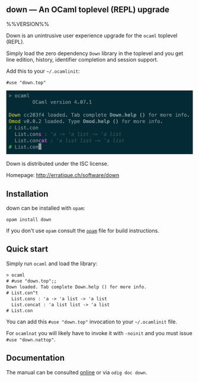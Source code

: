 down — An OCaml toplevel (REPL) upgrade
-------------------------------------------------------------------------------
%%VERSION%%

Down is an unintrusive user experience upgrade for the `ocaml`
toplevel (REPL). 

Simply load the zero dependency `Down` library in the toplevel and you
get line edition, history, identifier completion and session support.

Add this to your `~/.ocamlinit`:

    #use "down.top"

![tty](doc/tty.png)

Down is distributed under the ISC license.

Homepage: http://erratique.ch/software/down

## Installation

down can be installed with `opam`:

    opam install down

If you don't use `opam` consult the [`opam`](opam) file for build
instructions.

## Quick start 

Simply run `ocaml` and load the library:

```
> ocaml
# #use "down.top";;
Down loaded. Tab complete Down.help () for more info.
# List.con^t
  List.cons : 'a -> 'a list -> 'a list
  List.concat : 'a list list -> 'a list
# List.con
```

You can add this `#use "down.top"` invocation to your `~/.ocamlinit` file.

For `ocamlnat` you will likely have to invoke it with `-noinit` and you
must issue `#use "down.nattop"`.


## Documentation

The manual can be consulted [online][doc] or via `odig doc down`.

[doc]: http://erratique.ch/software/down/doc
